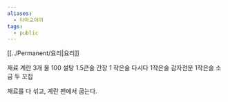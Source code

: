 ```yaml
---
aliases:
  - 타마고야끼
tags:
  - public
---
```

[[../Permanent/요리|요리]]

재료
계란 3개
물 100
설탕 1.5큰술
간장 1 작은술
다시다 1작은술
감자전분 1작은술
소금 두 꼬집


재료를 다 섞고, 계란 팬에서 굽는다.